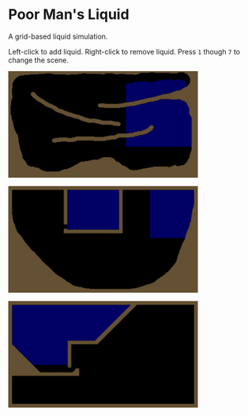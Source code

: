 # Poor Man's Liquid

A grid-based liquid simulation.

Left-click to add liquid.
Right-click to remove liquid.
Press `1` though `7` to change the scene.

![gif](anim-1.gif)

![gif](anim-2.gif)

![gif](anim-3.gif)